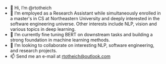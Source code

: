 - 👋 Hi, I’m @rtotheich
- 👀 I’m employed as a Research Assistant while simultaneously enrolled in a master's in CS at Northeastern University and deeply interested in the software engineering universe. Other interests include NLP, vision and various topics in deep learning.
- 🌱 I’m currently fine tuning BERT on downstream tasks and building a strong foundation in machine learning methods.
- 💞️ I’m looking to collaborate on interesting NLP, software engineering, and research projects.
- 📫 Send me an e-mail at rtotheich@outlook.com

<!---
rtotheich/rtotheich is a ✨ special ✨ repository because its `README.md` (this file) appears on your GitHub profile.
You can click the Preview link to take a look at your changes.
--->

